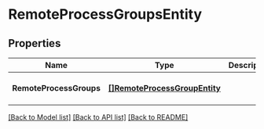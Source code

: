 # RemoteProcessGroupsEntity

## Properties
Name | Type | Description | Notes
------------ | ------------- | ------------- | -------------
**RemoteProcessGroups** | [**[]RemoteProcessGroupEntity**](RemoteProcessGroupEntity.md) |  | [optional] [default to null]

[[Back to Model list]](../README.md#documentation-for-models) [[Back to API list]](../README.md#documentation-for-api-endpoints) [[Back to README]](../README.md)

